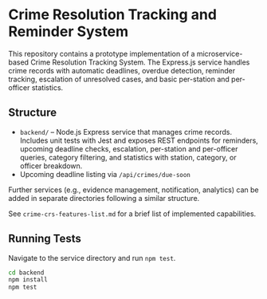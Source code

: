 # Crime Resolution Tracking and Reminder System

This repository contains a prototype implementation of a microservice-based Crime Resolution Tracking System. The Express.js service handles crime records with automatic deadlines, overdue detection, reminder tracking, escalation of unresolved cases, and basic per-station and per-officer statistics.

## Structure

- `backend/` – Node.js Express service that manages crime records. Includes unit tests with Jest and exposes REST endpoints for reminders, upcoming deadline checks, escalation, per-station and per-officer queries, category filtering, and statistics with station, category, or officer breakdown.
- Upcoming deadline listing via `/api/crimes/due-soon`

Further services (e.g., evidence management, notification, analytics) can be added in separate directories following a similar structure.

See `crime-crs-features-list.md` for a brief list of implemented capabilities.

## Running Tests

Navigate to the service directory and run `npm test`.

```bash
cd backend
npm install
npm test
```
